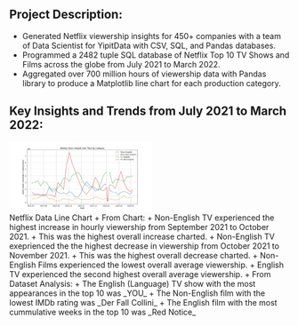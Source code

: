 ## Project Description: 
* Generated Netflix viewership insights for 450+ companies with a team of Data Scientist for YipitData with CSV, SQL, and Pandas databases.
* Programmed a 2482 tuple SQL database of Netflix Top 10 TV Shows and Films across the globe from July 2021 to March 2022.
* Aggregated over 700 million hours of viewership data with Pandas library to produce a Matplotlib line chart for each production category.
## Key Insights and Trends from July 2021 to March 2022: 
<img src = "Netflix Line Chart.png" alt = "Netflix Chart" title = "Netflix Line Chart" width = "256"/>
</br>Netflix Data Line Chart
+ From Chart:
 +  Non-English TV experienced the highest increase in hourly viewership from September 2021 to October 2021.
  + This was the highest overall increase charted.
 + Non-English TV exeprienced the the highest decrease in viewership from October 2021 to November 2021.
  + This was the highest overall decrease charted.
 + Non-English Films experienced the lowest overall average viewership.
 + English TV experienced the second highest overall average viewership.
+ From Dataset Analysis:
 + The English (Language) TV show with the most appearances in the top 10 was _YOU_
 + The Non-English film with the lowest IMDb rating was _Der Fall Collini_
 + The English film with the most cummulative weeks in the top 10 was _Red Notice_
  
